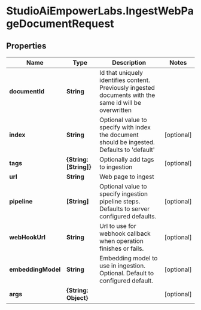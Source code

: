 # StudioAiEmpowerLabs.IngestWebPageDocumentRequest

## Properties

Name | Type | Description | Notes
------------ | ------------- | ------------- | -------------
**documentId** | **String** | Id that uniquely identifies content. Previously ingested documents with the same id will be overwritten | 
**index** | **String** | Optional value to specify with index the document should be ingested. Defaults to &#39;default&#39; | [optional] 
**tags** | **{String: [String]}** | Optionally add tags to ingestion | [optional] 
**url** | **String** | Web page to ingest | 
**pipeline** | **[String]** | Optional value to specify ingestion pipeline steps. Defaults to server configured defaults. | [optional] 
**webHookUrl** | **String** | Url to use for webhook callback when operation finishes or fails. | [optional] 
**embeddingModel** | **String** | Embedding model to use in ingestion. Optional. Default to configured default. | [optional] 
**args** | **{String: Object}** |  | [optional] 


